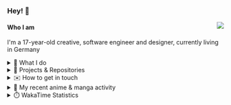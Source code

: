 ### Hey! 👋

[<img src="https://lanyard-profile-readme.vercel.app/api/228965621478588416" align="right">](https://discord.com/users/228965621478588416)

#### Who I am

I'm a 17-year-old creative, software engineer and designer, currently living in Germany

<details>
  <summary>💼 What I do</summary>

I currently am working on starting a publishing and management company for creatives.
I also am creative lead, community manager, and web developer at the Minecraft Server [Xenyria](https://xenyria.net) and the team behind it, [Pixelground Labs](https://pixelgroundlabs.com).
</details>

<details>
  <summary>📁 Projects & Repositories</summary>

<table>
    <thead>
        <tr>
            <th colspan=2>Svelte Libraries</th>
        </tr>
    </thead>
    <tbody>
        <tr>
            <td><a href="https://github.com/pixelgroundlabs/svelte-skinview3d">pixelgroundlabs/svelte-skinview3d</a></td>
            <td>A svelte component for rendering Minecraft SKins in 3D based on <a href="https://github.com/bs-community/skinview3d">skinview3d</a></td>
        </tr>
    </tbody>
    <thead>
        <tr>
            <th colspan=2>Minecraft Mods</th>
        </tr>
    </thead>
    <tbody>
        <tr>
            <td><a href="https://github.com/XenyriaNET/xeem">Xenyria Experience Enhancement Mod</a></td>
            <td>A client-side Minecraft Mod aiming to improve the experience on the Xenyria Minecraft Server</td>
        </tr>
    </tbody>
    <thead>
        <tr>
            <th colspan=2>Old Stuff</th>
        </tr>
    </thead>
    <tbody>
        <tr>
            <td><a href="https://github.com/OfficialCRUGG/lwstatus">lwstatus</a></td>
            <td>Lightweight webserver exposing various system metrics as a JSON endpoint and frontend</td>
        </tr>
        <tr>
            <td><a href="https://github.com/OfficialCRUGG/cfddns">cfddns / cloudflare-dyndns</a></td>
            <td>Simple application to run in the background that regularly checks for IP address changes and updates specific Cloudflare DNS Records accordingly. <s><i>Not sure how this still works...</i></s></td>
        </tr>
    </tbody>
</table>

</details>

<details>
  <summary>✉️ How to get in touch</summary>
  
> Sorted by how quickly you can expect a reply
- [Hit me up on Discord](https://discord.com/users/228965621478588416)
- [Hit me up on Twitter](https://twitter.com/cruggdev)
- [Send me a mail](mailto:me@crg.sh)
</details>


<details>
  <summary>🌸 My recent anime & manga activity</summary>
  
<!-- ANILIST_ACTIVITY:start -->

-   📺 Plans to watch [The Dreaming Boy is a Realist](https://anilist.co/anime/157397) (19:56, 02 January 2024)
-   📺 Plans to watch 1 of [The Deer King](https://anilist.co/anime/102891) (19:45, 02 January 2024)
-   📺 Rewatched episode 3 of [Rascal Does Not Dream of Bunny Girl Senpai](https://anilist.co/anime/101291) (03:37, 02 January 2024)
-   📺 Rewatched episode 20 of [Toradora!](https://anilist.co/anime/4224) (02:55, 02 January 2024)
-   📺 Watched episode 5 - 6 of [SPY x FAMILY Season 2](https://anilist.co/anime/158927) (03:13, 01 January 2024)

<!-- ANILIST_ACTIVITY:end -->
</details>

<details>
  <summary>⏱️ WakaTime Statistics</summary>

<!--START_SECTION:waka-->

```txt
From: 24 December 2023 - To: 31 December 2023

Svelte       7 hrs 41 mins   ███████████████▓░░░░░░░░░   62.99 %
TypeScript   2 hrs 19 mins   ████▓░░░░░░░░░░░░░░░░░░░░   19.08 %
Prisma       1 hr            ██░░░░░░░░░░░░░░░░░░░░░░░   08.25 %
JSON         34 mins         █▒░░░░░░░░░░░░░░░░░░░░░░░   04.74 %
Other        17 mins         ▓░░░░░░░░░░░░░░░░░░░░░░░░   02.36 %
```

<!--END_SECTION:waka-->
</details>

